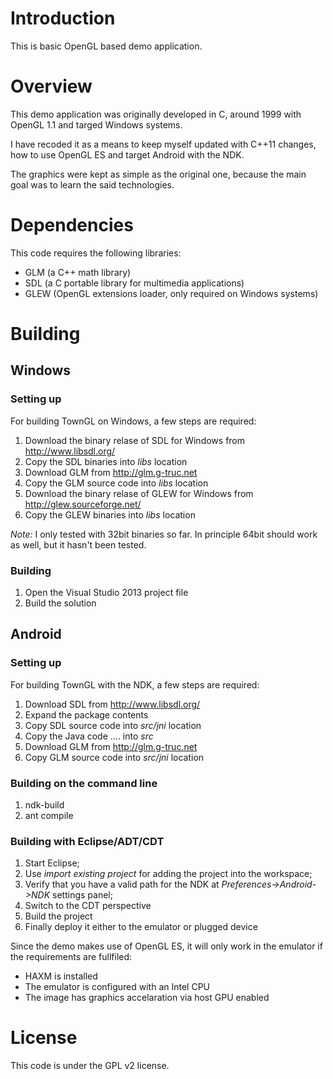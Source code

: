 # Introduction

  This is basic OpenGL based demo application.

# Overview

This demo application was originally developed in C, around 1999 with OpenGL 1.1 and targed Windows systems.

I have recoded it as a means to keep myself updated with C++11 changes, how to use OpenGL ES and target Android with the NDK.

The graphics were kept as simple as the original one, because the main goal was to learn the said technologies.


# Dependencies

This code requires the following libraries:

- GLM (a C++ math library)
- SDL (a C portable library for multimedia applications)
- GLEW (OpenGL extensions loader, only required on Windows systems)

# Building

## Windows

### Setting up

For building TownGL on Windows, a few steps are required:

1. Download the binary relase of SDL for Windows from http://www.libsdl.org/
3. Copy the SDL binaries into _libs_ location
4. Download GLM from http://glm.g-truc.net
6. Copy the GLM source code into _libs_ location
7. Download the binary relase of GLEW for Windows from http://glew.sourceforge.net/
8. Copy the GLEW binaries into _libs_ location

*Note:* I only tested with 32bit binaries so far. In principle 64bit should work as well, but it hasn't been tested.

### Building

1. Open the Visual Studio 2013 project file
2. Build the solution

## Android

### Setting up

For building TownGL with the NDK, a few steps are required:

1. Download SDL from http://www.libsdl.org/
2. Expand the package contents
3. Copy SDL source code into _src/jni_ location
4. Copy the Java code .... into _src_
5. Download GLM from http://glm.g-truc.net
6. Copy GLM source code into _src/jni_ location

### Building on the command line

1. ndk-build
2. ant compile

### Building with Eclipse/ADT/CDT

1. Start Eclipse;
2. Use _import existing project_ for adding the project into the workspace;
3. Verify that you have a valid path for the NDK at _Preferences->Android->NDK_ settings panel;
4. Switch to the CDT perspective
5. Build the project
6. Finally deploy it either to the emulator or plugged device

Since the demo makes use of OpenGL ES, it will only work in the emulator if the requirements are fullfiled:

- HAXM is installed
- The emulator is configured with an Intel CPU
- The image has graphics accelaration via host GPU enabled

# License

This code is under the GPL v2 license.